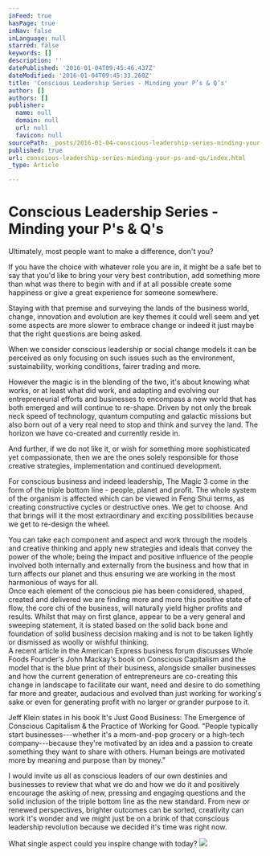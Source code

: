 ```yaml
---
inFeed: true
hasPage: true
inNav: false
inLanguage: null
starred: false
keywords: []
description: ''
datePublished: '2016-01-04T09:45:46.437Z'
dateModified: '2016-01-04T09:45:33.260Z'
title: 'Conscious Leadership Series - Minding your P’s & Q’s'
author: []
authors: []
publisher:
  name: null
  domain: null
  url: null
  favicon: null
sourcePath: _posts/2016-01-04-conscious-leadership-series-minding-your-ps-and-qs.md
published: true
url: conscious-leadership-series-minding-your-ps-and-qs/index.html
_type: Article

---
```

# Conscious Leadership Series - Minding your P's & Q's

Ultimately, most people want to make a difference, don't you? 

If
you have the choice with whatever role you are in, it might be a safe 
bet to say that you'd like to bring your very best contribution, add 
something more than what was there to begin with and if at all possible 
create some happiness or give a great experience for someone somewhere.

Staying
with that premise and surveying the lands of the business world, 
change, innovation and evolution are key themes it could well seem and 
yet some aspects are more slower to embrace change or indeed it just 
maybe that the right questions are being asked.

When we consider 
conscious leadership or social change models it can be perceived as only
focusing on such issues such as the environment, sustainability, 
working conditions, fairer trading and more. 

However the magic 
is in the blending of the two, it's about knowing what works, or at 
least what did work, and adapting and evolving our entrepreneurial 
efforts and businesses to encompass a new world that has both emerged 
and will continue to re-shape. Driven by not only the break neck speed 
of technology, quantum computing and galactic missions but also born out
of a very real need to stop and think and survey the land. The horizon 
we have co-created and currently reside in. 

And further, if we 
do not like it, or wish for something more sophisticated yet 
compassionate, then we are the ones solely responsible for those 
creative strategies, implementation and continued development.

For
conscious business and indeed leadership, The Magic 3 come in the form 
of the triple bottom line - people, planet and profit. The whole system 
of the organism is affected which can be viewed  in Feng Shui terms, as 
creating constructive cycles or destructive ones. We get to choose. And 
that brings will it the most extraordinary and exciting possibilities 
because we get to re-design the wheel. 

You can take each 
component and aspect and work through the models and creative thinking 
and apply new strategies and ideals that convey the power of the whole; 
being the impact and positive influence of the people involved both 
internally and externally from the business and how that in turn affects
our planet and thus ensuring we are working in the most harmonious of 
ways for all.  
Once each element of the conscious pie has been 
considered, shaped, created and delivered we are finding more and more 
this positive state of flow, the core chi of the business, will 
naturally yield higher profits and results. Whilst that may on first 
glance, appear to be a very general and sweeping statement, it is stated
based on the solid back bone and foundation of solid business decision 
making and is not to be taken lightly or dismissed as woolly or wishful 
thinking.  
A recent article in the American Express business forum
discusses Whole Foods Founder's John Mackay's book on Conscious 
Capitalism and the model that is the blue print of their business, 
alongside smaller businesses and how the current generation of 
entrepreneurs are co-creating this change in landscape to facilitate our
want, need and desire to do something far more and greater, audacious 
and evolved than just working for working's sake or even for generating 
profit with no larger or grander purpose to it.

Jeff Klein states
in his book It's Just Good Business: The Emergence of Conscious 
Capitalism & the Practice of Working for Good.  "People typically 
start businesses---whether it's a mom-and-pop grocery or a high-tech 
company---because they're motivated by an idea and a passion to create 
something they want to share with others. Human beings are motivated 
more by meaning and purpose than by money."

I would invite us all
as conscious leaders of our own destinies and businesses to review that
what we do and how we do it and positively encourage the asking of new,
pressing and engaging questions and the solid inclusion of the triple 
bottom line as the new standard. From new or renewed perspectives, 
brighter outcomes can be sorted, creativity can work it's wonder and we 
might just be on a brink of that conscious leadership revolution because
we decided it's time was right now. 

What single aspect could you inspire change with today?
![](https://the-grid-user-content.s3-us-west-2.amazonaws.com/b598b387-4cd4-4b9b-b854-1496510cd458.jpg)